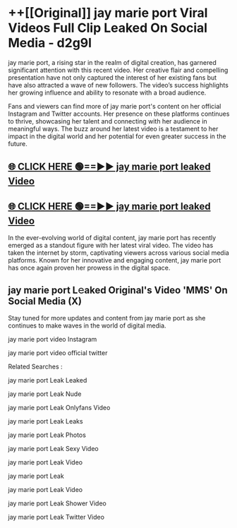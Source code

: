 # ++[[Original]] jay marie port Viral Videos Full Clip Leaked On Social Media - d2g9l<br>

jay marie port, a rising star in the realm of digital creation, has garnered significant attention with this recent video. Her creative flair and compelling presentation have not only captured the interest of her existing fans but have also attracted a wave of new followers. The video’s success highlights her growing influence and ability to resonate with a broad audience.

Fans and viewers can find more of jay marie port's content on her official Instagram and Twitter accounts. Her presence on these platforms continues to thrive, showcasing her talent and connecting with her audience in meaningful ways. The buzz around her latest video is a testament to her impact in the digital world and her potential for even greater success in the future.


## [🌐 CLICK HERE 🟢==►► jay marie port leaked Video ](https://onlyclips.site?title=jay_marie_port&ref=git)

## [🌐 CLICK HERE 🟢==►► jay marie port leaked Video ](https://onlyclips.site?title=jay_marie_port&ref=git)


In the ever-evolving world of digital content, jay marie port has recently emerged as a standout figure with her latest viral video. The video has taken the internet by storm, captivating viewers across various social media platforms. Known for her innovative and engaging content, jay marie port has once again proven her prowess in the digital space.



## jay marie port L𝚎aked Original's Video 'MMS' On Social Media (X)


Stay tuned for more updates and content from jay marie port as she continues to make waves in the world of digital media.

jay marie port video Instagram

jay marie port video official twitter


Related Searches :

jay marie port Leak Leaked

jay marie port Leak Nude

jay marie port Leak Onlyfans Video

jay marie port Leak Leaks

jay marie port Leak Photos

jay marie port Leak Sexy Video

jay marie port Leak Video

jay marie port Leak

jay marie port Leak Video

jay marie port Leak Shower Video

jay marie port Leak Twitter Video

